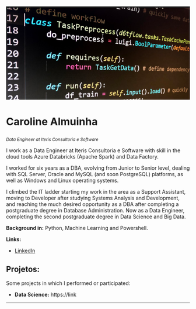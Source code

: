 <p align="center">
  <img src="codes.png" >
</p>

# Caroline Almuinha
<sub>*Data Engineer at Iteris Consultoria e Software*</sub>

I work as a Data Engineer at Iteris Consultoria e Software with skill in the cloud tools Azure Databricks (Apache Spark) and Data Factory.

I worked for six years as a DBA, evolving from Junior to Senior level, dealing with SQL Server, Oracle and MySQL (and soon PostgreSQL) platforms, as well as Windows and Linux operating systems.

I climbed the IT ladder starting my work in the area as a Support Assistant, moving to Developer after studying Systems Analysis and Development, and reaching the much desired opportunity as a DBA after completing a postgraduate degree in Database Administration.
Now as a Data Engineer, completing the second postgraduate degree in Data Science and Big Data.

**Background in:** Python, Machine Learning and Powershell.

**Links:**
* [LinkedIn](https://www.linkedin.com/in/carolinealmuinha)

## Projetos:
Some projects in which I performed or participated:

* **Data Science:** https://link

---
